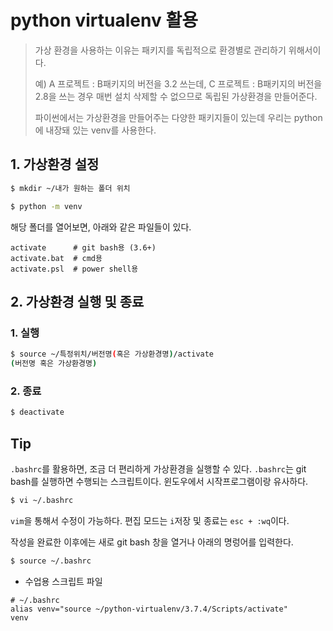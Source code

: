 # python virtualenv 활용

> 가상 환경을 사용하는 이유는 패키지를 독립적으로 환경별로 관리하기 위해서이다.
>
> 예) A 프로젝트 : B패키지의 버전을 3.2 쓰는데, C 프로젝트 : B패키지의 버전을 2.8을 쓰는 경우 매번 설치 삭제할 수 없으므로 독립된 가상환경을 만들어준다.
>
> 파이썬에서는 가상환경을 만들어주는 다양한 패키지들이 있는데 우리는 python에 내장돼 있는 venv를 사용한다.



## 1. 가상환경 설정

```bash
$ mkdir ~/내가 원하는 폴더 위치
```

```bash
$ python -m venv
```

해당 폴더를 열어보면, 아래와 같은 파일들이 있다.

```
activate      # git bash용 (3.6+)
activate.bat  # cmd용
activate.psl  # power shell용
```



## 2. 가상환경 실행 및 종료

### 1. 실행

```bash
$ source ~/특정위치/버전명(혹은 가상환경명)/activate
(버전명 혹은 가상환경명)
```

### 2. 종료

```bash
$ deactivate
```



## Tip

`.bashrc`를 활용하면, 조금 더 편리하게 가상환경을 실행할 수 있다. `.bashrc`는 git bash를 실행하면 수행되는 스크립트이다. 윈도우에서 시작프로그램이랑 유사하다.

```bash
$ vi ~/.bashrc
```

`vim`을 통해서 수정이 가능하다. 편집 모드는 `i`저장 및 종료는 `esc + :wq`이다.

작성을 완료한 이후에는 새로 git bash 창을 열거나 아래의 명렁어를 입력한다.

```bash
$ source ~/.bashrc
```

- 수업용 스크립트 파일

```shell
# ~/.bashrc
alias venv="source ~/python-virtualenv/3.7.4/Scripts/activate"
venv
```

